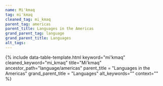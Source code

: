 ```yaml
---
name: Mi'kmaq
tag: mi'kmaq
cleaned_tag: mi_kmaq
parent_tag: americas
parent_title: Languages in the Americas
grand_parent_tag: language
grand_parent_title: Languages
alt_tags: 
---
```


{% include data-table-template.html 
  keyword="mi'kmaq" 
  cleaned_keyword="mi_kmaq" 
  title="Mi'kmaq"
  ancestor_path="language/americas" 
  parent_title = "Languages in the Americas"
  grand_parent_title = "Languages"
  alt_keywords=""
  context=""
%}

